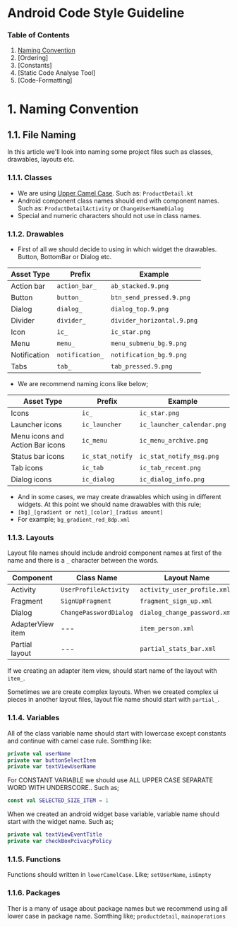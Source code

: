 # Android Code Style Guideline

### Table of Contents
1. [Naming Convention](#naming)
2. [Ordering]
3. [Constants]
4. [Static Code Analyse Tool]
5. [Code-Formatting]

<a name="naming"></a>
# 1. Naming Convention


## 1.1. File Naming
In this article we'll look into naming some project files such as classes, drawables, layouts etc.

### 1.1.1. Classes
- We are using [Upper Camel Case](https://en.wikipedia.org/wiki/Camel_case). Such as: ``ProductDetail.kt``
- Android component class names should end with component names. Such as: ``ProductDetailActivity`` or ``ChangeUserNameDialog``
- Special and numeric characters should not use in class names.

### 1.1.2. Drawables
- First of all we should decide to using in which widget the drawables. Button, BottomBar or Dialog etc.

| Asset Type   | Prefix            |		Example                  |
|--------------| ------------------|-----------------------------|
| Action bar   | `action_bar_`     | `ab_stacked.9.png`          |
| Button       | `button_`	       | `btn_send_pressed.9.png`    |
| Dialog       | `dialog_`         | `dialog_top.9.png`          |
| Divider      | `divider_`        | `divider_horizontal.9.png`  |
| Icon         | `ic_`	           | `ic_star.png`               |
| Menu         | `menu_	`          | `menu_submenu_bg.9.png`     |
| Notification | `notification_`	 | `notification_bg.9.png`     |
| Tabs         | `tab_`            | `tab_pressed.9.png`         |

- We are recommend naming icons like below;

| Asset Type                      | Prefix             | Example                      |
| --------------------------------| ----------------   | ---------------------------- |
| Icons                           | `ic_`              | `ic_star.png`                |
| Launcher icons                  | `ic_launcher`      | `ic_launcher_calendar.png`   |
| Menu icons and Action Bar icons | `ic_menu`          | `ic_menu_archive.png`        |
| Status bar icons                | `ic_stat_notify`   | `ic_stat_notify_msg.png`     |
| Tab icons                       | `ic_tab`           | `ic_tab_recent.png`          |
| Dialog icons                    | `ic_dialog`        | `ic_dialog_info.png`         |

- And in some cases, we may create drawables which using in different widgets. At this point we should name drawables with this rule;
- `[bg]_[gradient or not]_[color]_[radius amount]`
- For example; `bg_gradient_red_8dp.xml`


### 1.1.3. Layouts
Layout file names should include android component names at first of the name and there is a `_` character between the words.

| Component        | Class Name             | Layout Name                   |
| ---------------- | ---------------------- | ----------------------------- |
| Activity         | `UserProfileActivity`  | `activity_user_profile.xml`   |
| Fragment         | `SignUpFragment`       | `fragment_sign_up.xml`        |
| Dialog           | `ChangePasswordDialog` | `dialog_change_password.xml`  |
| AdapterView item | ---                    | `item_person.xml`             |
| Partial layout   | ---                    | `partial_stats_bar.xml`       |

If we creating an adapter item view, should start name of the layout with `item_`.

Sometimes we are create complex layouts. When we created complex ui pieces in another layout files, layout file name should start with `partial_`.

### 1.1.4. Variables
All of the class variable name should start with lowercase except constants and continue with camel case rule. Somthing like:
```kotlin
private val userName
private var buttonSelectItem
private var textViewUserName
```
For CONSTANT VARIABLE we should use ALL UPPER CASE SEPARATE WORD WITH UNDERSCORE.. Such as;
```kotlin
const val SELECTED_SIZE_ITEM = 1
```
When we created an android widget base variable, variable name should start with the widget name. Such as;
```kotlin
private val textViewEventTitle
private var checkBoxPcivacyPolicy
```
### 1.1.5. Functions
Functions should written in `lowerCamelCase`. Like; `setUserName`, `isEmpty`

### 1.1.6. Packages
Ther is a many of usage about package names but we recommend using all lower case in package name. Somthing like; `productdetail`, `mainoperations`

